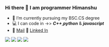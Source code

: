 ### Hi there 👋 I am programmer Himanshu

- 📘 I’m currently pursuing my BSC.CS degree
- 💻 I can code in ->> ***C++***,***python*** & ***javascript***
- 💎 [Mail](himanshuchauhan091@gmail.com) 🔗 [Linked In](https://www.linkedin.com/in/imcoderhimanshu/)

![](https://github-profile-summary-cards.vercel.app/api/cards/profile-details?username=cnshu&theme=dracula)
![](https://github-profile-summary-cards.vercel.app/api/cards/stats?username=cnshu&theme=github_dark)
![](https://github-profile-summary-cards.vercel.app/api/cards/productive-time?username=cnshu&theme=github_dark)
![](https://github-profile-summary-cards.vercel.app/api/cards/most-commit-language?username=cnshu&theme=monokai)

